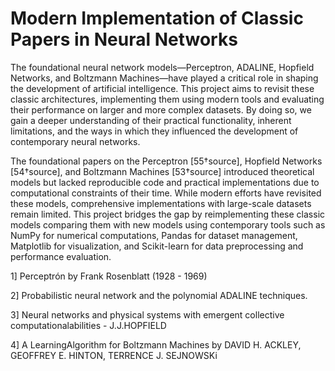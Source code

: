 # Modern Implementation of Classic Papers in Neural Networks

The foundational neural network models—Perceptron, ADALINE, Hopfield Networks, and Boltzmann Machines—have played a critical role in shaping the development of artificial intelligence. This project aims to revisit these classic architectures, implementing them using modern tools and evaluating their performance on larger and more complex datasets. By doing so, we gain a deeper understanding of their practical functionality, inherent limitations, and the ways in which they influenced the development of contemporary neural networks.

The foundational papers on the Perceptron [55†source], Hopfield Networks [54†source], and Boltzmann Machines [53†source] introduced theoretical models but lacked reproducible code and practical implementations due to computational constraints of their time. While modern efforts have revisited these models, comprehensive implementations with large-scale datasets remain limited. This project bridges the gap by reimplementing these classic models comparing them with new models using contemporary tools such as NumPy for numerical computations, Pandas for dataset management, Matplotlib for visualization, and Scikit-learn for data preprocessing and performance evaluation.

1] Perceptrón by Frank Rosenblatt (1928 - 1969)

2] Probabilistic neural network and the polynomial ADALINE techniques.

3] Neural networks and physical systems with emergent collective computationalabilities - J.J.HOPFIELD

4] A LearningAlgorithm for Boltzmann Machines by  DAVID H. ACKLEY,  GEOFFREY E. HINTON, TERRENCE J. SEJNOWSKi


